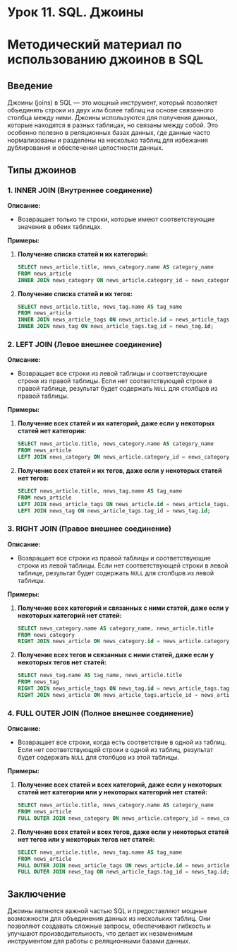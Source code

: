 # Урок 11. SQL. Джоины

# Методический материал по использованию джоинов в SQL

## Введение

Джоины (joins) в SQL — это мощный инструмент, который позволяет объединять строки из двух или более таблиц на основе связанного столбца между ними. Джоины используются для получения данных, которые находятся в разных таблицах, но связаны между собой. Это особенно полезно в реляционных базах данных, где данные часто нормализованы и разделены на несколько таблиц для избежания дублирования и обеспечения целостности данных.

## Типы джоинов

### 1. INNER JOIN (Внутреннее соединение)

**Описание:**
- Возвращает только те строки, которые имеют соответствующие значения в обеих таблицах.

**Примеры:**

1. **Получение списка статей и их категорий:**
   ```sql
   SELECT news_article.title, news_category.name AS category_name
   FROM news_article
   INNER JOIN news_category ON news_article.category_id = news_category.id;
   ```

2. **Получение списка статей и их тегов:**
   ```sql
   SELECT news_article.title, news_tag.name AS tag_name
   FROM news_article
   INNER JOIN news_article_tags ON news_article.id = news_article_tags.article_id
   INNER JOIN news_tag ON news_article_tags.tag_id = news_tag.id;
   ```

### 2. LEFT JOIN (Левое внешнее соединение)

**Описание:**
- Возвращает все строки из левой таблицы и соответствующие строки из правой таблицы. Если нет соответствующей строки в правой таблице, результат будет содержать `NULL` для столбцов из правой таблицы.

**Примеры:**

1. **Получение всех статей и их категорий, даже если у некоторых статей нет категории:**
   ```sql
   SELECT news_article.title, news_category.name AS category_name
   FROM news_article
   LEFT JOIN news_category ON news_article.category_id = news_category.id;
   ```

2. **Получение всех статей и их тегов, даже если у некоторых статей нет тегов:**
   ```sql
   SELECT news_article.title, news_tag.name AS tag_name
   FROM news_article
   LEFT JOIN news_article_tags ON news_article.id = news_article_tags.article_id
   LEFT JOIN news_tag ON news_article_tags.tag_id = news_tag.id;
   ```

### 3. RIGHT JOIN (Правое внешнее соединение)

**Описание:**
- Возвращает все строки из правой таблицы и соответствующие строки из левой таблицы. Если нет соответствующей строки в левой таблице, результат будет содержать `NULL` для столбцов из левой таблицы.

**Примеры:**

1. **Получение всех категорий и связанных с ними статей, даже если у некоторых категорий нет статей:**
   ```sql
   SELECT news_category.name AS category_name, news_article.title
   FROM news_category
   RIGHT JOIN news_article ON news_category.id = news_article.category_id;
   ```

2. **Получение всех тегов и связанных с ними статей, даже если у некоторых тегов нет статей:**
   ```sql
   SELECT news_tag.name AS tag_name, news_article.title
   FROM news_tag
   RIGHT JOIN news_article_tags ON news_tag.id = news_article_tags.tag_id
   RIGHT JOIN news_article ON news_article_tags.article_id = news_article.id;
   ```

### 4. FULL OUTER JOIN (Полное внешнее соединение)

**Описание:**
- Возвращает все строки, когда есть соответствие в одной из таблиц. Если нет соответствующей строки в одной из таблиц, результат будет содержать `NULL` для столбцов из этой таблицы.

**Примеры:**

1. **Получение всех статей и всех категорий, даже если у некоторых статей нет категории или у некоторых категорий нет статей:**
   ```sql
   SELECT news_article.title, news_category.name AS category_name
   FROM news_article
   FULL OUTER JOIN news_category ON news_article.category_id = news_category.id;
   ```

2. **Получение всех статей и всех тегов, даже если у некоторых статей нет тегов или у некоторых тегов нет статей:**
   ```sql
   SELECT news_article.title, news_tag.name AS tag_name
   FROM news_article
   FULL OUTER JOIN news_article_tags ON news_article.id = news_article_tags.article_id
   FULL OUTER JOIN news_tag ON news_article_tags.tag_id = news_tag.id;
   ```

## Заключение

Джоины являются важной частью SQL и предоставляют мощные возможности для объединения данных из нескольких таблиц. Они позволяют создавать сложные запросы, обеспечивают гибкость и улучшают производительность, что делает их незаменимым инструментом для работы с реляционными базами данных.
